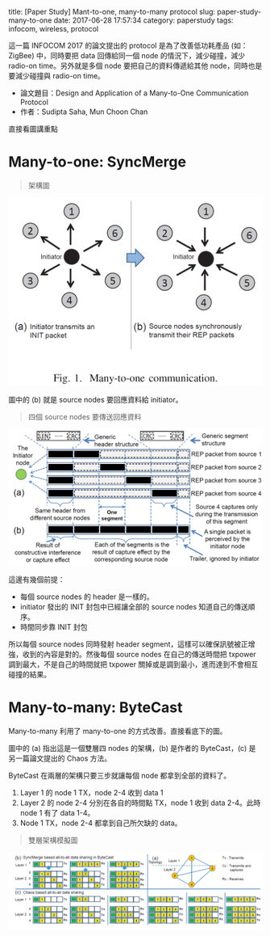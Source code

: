 title: [Paper Study] Mant-to-one, many-to-many protocol
slug: paper-study-many-to-one
date: 2017-06-28 17:57:34
category: paperstudy
tags: infocom, wireless, protocol

這一篇 INFOCOM 2017 的論文提出的 protocol 是為了改善低功耗產品 (如：ZigBee) 中，同時要把 data 回傳給同一個 node 的情況下，減少碰撞，減少 radio-on time。另外就是多個 node 要把自己的資料傳遞給其他 node，同時也是要減少碰撞與 radio-on time。

* 論文題目：Design and Application of a Many-to-One Communication Protocol
* 作者：Sudipta Saha, Mun Choon Chan

直接看圖講重點

# Many-to-one: SyncMerge

> 架構圖

![Many to one](/images/2017-06-28-many-to-one.png "many to one")

圖中的 (b) 就是 source nodes 要回應資料給 initiator。

> 四個 source nodes 要傳送回應資料

![](/images/2017-06-28-many-to-one-reps.png)

這邊有幾個前提：

* 每個 source nodes 的 header 是一樣的。
* initiator 發出的 INIT 封包中已經讓全部的 source nodes 知道自己的傳送順序。
* 時間同步靠 INIT 封包

所以每個 source nodes 同時發射 header segment，這樣可以確保訊號被正增強，收到的內容是對的。然後每個 source nodes 在自己的傳送時間把 txpower 調到最大，不是自己的時間就把 txpower 關掉或是調到最小，進而達到不會相互碰撞的結果。

# Many-to-many: ByteCast

Many-to-many 利用了 many-to-one 的方式改善。直接看底下的圖。

圖中的 (a) 指出這是一個雙層四 nodes 的架構，(b) 是作者的 ByteCast，(c) 是另一篇論文提出的 Chaos 方法。

ByteCast 在兩層的架構只要三步就讓每個 node 都拿到全部的資料了。

1. Layer 1 的 node 1 TX，node 2-4 收到 data 1
2. Layer 2 的 node 2-4 分別在各自的時間點 TX，node 1 收到 data 2-4。此時 node 1 有了 data 1-4。
3. Node 1 TX，node 2-4 都拿到自己所欠缺的 data。

> 雙層架構模擬圖

![](/images/2017-06-25-many-to-many.png)
